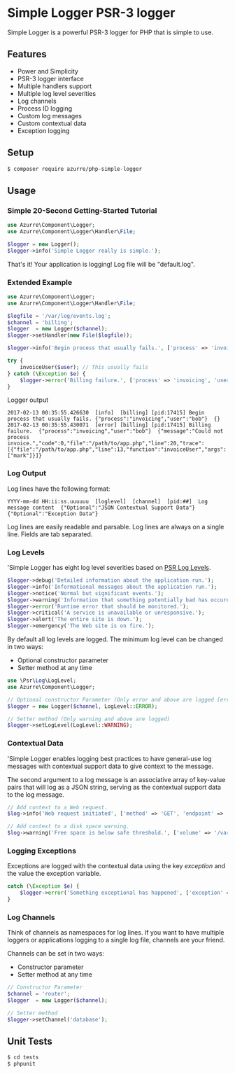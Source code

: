 Simple Logger PSR-3 logger
=====================

Simple Logger is a powerful PSR-3 logger for PHP that is simple to use.

Features
--------

 * Power and Simplicity
 * PSR-3 logger interface
 * Multiple handlers support
 * Multiple log level severities
 * Log channels
 * Process ID logging
 * Custom log messages
 * Custom contextual data
 * Exception logging

Setup
-----

```bash
$ composer require azurre/php-simple-logger
```

Usage
-----

### Simple 20-Second Getting-Started Tutorial
```php
use Azurre\Component\Logger;
use Azurre\Component\Logger\Handler\File;

$logger = new Logger();
$logger->info('Simple Logger really is simple.');
```

That's it! Your application is logging! Log file will be "default.log".

### Extended Example
```php
use Azurre\Component\Logger;
use Azurre\Component\Logger\Handler\File;

$logfile = '/var/log/events.log';
$channel = 'billing';
$logger  = new Logger($channel);
$logger->setHandler(new File($logfile));

$logger->info('Begin process that usually fails.', ['process' => 'invoicing', 'user' => $user]);

try {
    invoiceUser($user); // This usually fails
} catch (\Exception $e) {
    $logger->error('Billing failure.', ['process' => 'invoicing', 'user' => $user, 'exception' => $e]);
}
```

Logger output
```
2017-02-13 00:35:55.426630  [info]  [billing] [pid:17415] Begin process that usually fails. {"process":"invoicing","user":"bob"}  {}
2017-02-13 00:35:55.430071  [error] [billing] [pid:17415] Billing failure.  {"process":"invoicing","user":"bob"}  {"message":"Could not process invoice.","code":0,"file":"/path/to/app.php","line":20,"trace":[{"file":"/path/to/app.php","line":13,"function":"invoiceUser","args":["mark"]}]}
```

### Log Output
Log lines have the following format:
```
YYYY-mm-dd HH:ii:ss.uuuuuu  [loglevel]  [channel]  [pid:##]  Log message content  {"Optional":"JSON Contextual Support Data"}  {"Optional":"Exception Data"}
```

Log lines are easily readable and parsable. Log lines are always on a single line. Fields are tab separated.

### Log Levels

'Simple Logger has eight log level severities based on [PSR Log Levels](http://www.php-fig.org/psr/psr-3/#psrlogloglevel).

```php
$logger->debug('Detailed information about the application run.');
$logger->info('Informational messages about the application run.');
$logger->notice('Normal but significant events.');
$logger->warning('Information that something potentially bad has occured.');
$logger->error('Runtime error that should be monitored.');
$logger->critical('A service is unavailable or unresponsive.');
$logger->alert('The entire site is down.');
$logger->emergency('The Web site is on fire.');
```

By default all log levels are logged. The minimum log level can be changed in two ways:
 * Optional constructor parameter
 * Setter method at any time

```php
use \Psr\Log\LogLevel;
use Azurre\Component\Logger;

// Optional constructor Parameter (Only error and above are logged [error, critical, alert, emergency])
$logger = new Logger($channel, LogLevel::ERROR);

// Setter method (Only warning and above are logged)
$logger->setLogLevel(LogLevel::WARNING);
```

### Contextual Data
'Simple Logger enables logging best practices to have general-use log messages with contextual support data to give context to the message.

The second argument to a log message is an associative array of key-value pairs that will log as a JSON string, serving as the contextual support data to the log message.

```php
// Add context to a Web request.
$log->info('Web request initiated', ['method' => 'GET', 'endpoint' => 'user/account', 'queryParameters' => 'id=1234']);

// Add context to a disk space warning.
$log->warning('Free space is below safe threshold.', ['volume' => '/var/log', 'availablePercent' => 4]);
```

### Logging Exceptions
Exceptions are logged with the contextual data using the key *exception* and the value the exception variable.

```php
catch (\Exception $e) {
    $logger->error('Something exceptional has happened', ['exception' => $e]);
}
```

### Log Channels
Think of channels as namespaces for log lines. If you want to have multiple loggers or applications logging to a single log file, channels are your friend.

Channels can be set in two ways:
 * Constructor parameter
 * Setter method at any time

```php
// Constructor Parameter
$channel = 'router';
$logger  = new Logger($channel);

// Setter method
$logger->setChannel('database');
```

Unit Tests
----------

```bash
$ cd tests
$ phpunit
```
